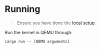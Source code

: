 # Running

<blockquote>

Ensure you have done the [local setup](LOCALSETUP.md).

</blockquote>

Run the kernel in QEMU through:

```plain
cargo run -- [QEMU arguments]
```